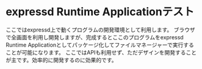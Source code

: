 # expressd Runtime Applicationテスト
ここではexpressd上で動くプログラムの開発環境として利用します。
ブラウザで全画面を利用し開発しますが、完成するとここのプログラムをexpressd Runtime Applicationとしてパッケージ化してファイルマネージャーで実行することが可能になります。
ここではAPIも利用せず、ただデザインを開発することが主です。効率的に開発するのに効果的です。
